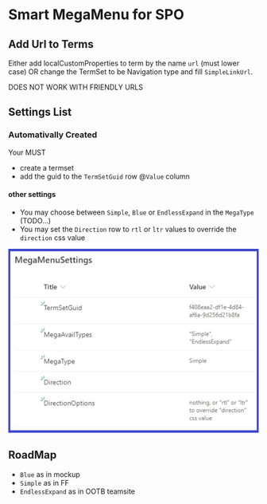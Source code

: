 # Smart MegaMenu for SPO

## Add Url to Terms

Either add localCustomProperties to term by the name `url` (must lower case) OR change the TermSet to be Navigation type and fill `SimpleLinkUrl`.

DOES NOT WORK WITH FRIENDLY URLS

## Settings List

### Automativally Created

Your MUST
* create a termset
* add the guid to the `TermSetGuid` row @`Value` column

#### other settings
* You may choose between `Simple`, `Blue` or `EndlessExpand` in the `MegaType` (TODO...)
* You may set the `Direction` row to `rtl` or `ltr` values to override the `direction` css value

![How List Looks](https://github.com/bresleveloper/SPFx-Smart_MegaMenu/blob/master/readmeImage.png?raw=true)


## RoadMap
* `Blue` as in mockup
* `Simple` as in FF
* `EndlessExpand` as in OOTB teamsite
